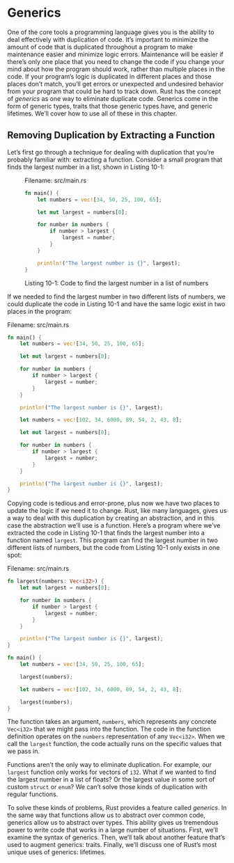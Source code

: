 # Generics

One of the core tools a programming language gives you is the ability to deal
effectively with duplication of code. It’s important to minimize the amount of
code that is duplicated throughout a program to make maintenance easier and
minimize logic errors. Maintenance will be easier if there’s only one place
that you need to change the code if you change your mind about how the program
should work, rather than multiple places in the code. If your program’s logic
is duplicated in different places and those places don’t match, you’ll get
errors or unexpected and undesired behavior from your program that could be
hard to track down. Rust has the concept of *generics* as one way to eliminate
duplicate code. Generics come in the form of generic types, traits that those
generic types have, and generic lifetimes. We’ll cover how to use all of these
in this chapter.

## Removing Duplication by Extracting a Function

Let’s first go through a technique for dealing with duplication that you’re
probably familiar with: extracting a function. Consider a small program that
finds the largest number in a list, shown in Listing 10-1:

<figure>
<span class=“filename”>Filename: src/main.rs</span>

```rust
fn main() {
    let numbers = vec![34, 50, 25, 100, 65];

    let mut largest = numbers[0];

    for number in numbers {
        if number > largest {
            largest = number;
        }
    }

    println!("The largest number is {}", largest);
}
```

<figcaption>

Listing 10-1: Code to find the largest number in a list of numbers

</figcaption>
</figure>

If we needed to find the largest number in two different lists of numbers, we
could duplicate the code in Listing 10-1 and have the same logic exist in two
places in the program:

<span class=“filename”>Filename: src/main.rs</span>

```rust
fn main() {
    let numbers = vec![34, 50, 25, 100, 65];

    let mut largest = numbers[0];

    for number in numbers {
        if number > largest {
            largest = number;
        }
    }

    println!("The largest number is {}", largest);

    let numbers = vec![102, 34, 6000, 89, 54, 2, 43, 8];

    let mut largest = numbers[0];

    for number in numbers {
        if number > largest {
            largest = number;
        }
    }

    println!("The largest number is {}", largest);
}
```

Copying code is tedious and error-prone, plus now we have two places to update
the logic if we need it to change. Rust, like many languages, gives us a way to
deal with this duplication by creating an abstraction, and in this case the
abstraction we’ll use is a function. Here’s a program where we’ve extracted the
code in Listing 10-1 that finds the largest number into a function named
`largest`. This program can find the largest number in two different lists of
numbers, but the code from Listing 10-1 only exists in one spot:

<span class=“filename”>Filename: src/main.rs</span>

```rust
fn largest(numbers: Vec<i32>) {
    let mut largest = numbers[0];

    for number in numbers {
        if number > largest {
            largest = number;
        }
    }

    println!("The largest number is {}", largest);
}

fn main() {
    let numbers = vec![34, 50, 25, 100, 65];

    largest(numbers);

    let numbers = vec![102, 34, 6000, 89, 54, 2, 43, 8];

    largest(numbers);
}
```

The function takes an argument, `numbers`, which represents any concrete
`Vec<i32>` that we might pass into the function. The code in the function
definition operates on the `numbers` representation of any `Vec<i32>`. When
we call the `largest` function, the code actually runs on the specific values
that we pass in.

Functions aren’t the only way to eliminate duplication. For example, our
`largest` function only works for vectors of `i32`. What if we wanted to find
the largest number in a list of floats? Or the largest value in some sort of
custom `struct` or `enum`? We can’t solve those kinds of duplication with
regular functions.

To solve these kinds of problems, Rust provides a feature called *generics*. In
the same way that functions allow us to abstract over common code, generics
allow us to abstract over types. This ability gives us tremendous power to
write code that works in a large number of situations. First, we’ll examine the
syntax of generics. Then, we’ll talk about another feature that’s used to
augment generics: traits. Finally, we’ll discuss one of Rust’s most unique uses
of generics: lifetimes.
